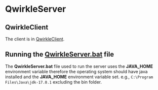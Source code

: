 # QwirkleServer
 
## QwirkleClient
The client is in [QwirkleClient](https://github.com/mpndl/Qwirkle).

## Running the [QwirkleServer.bat](/out/artifacts/QwirkleServer_jar/QwirkleServer.bat) file
The **QwirkleServer.bat** file used to run the server uses the **JAVA_HOME**
environment variable therefore the operating system should have java installed and the **JAVA_HOME** 
environment variable set. e.g., `C:\Program Files\Java\jdk-17.0.1` excluding the bin folder.
